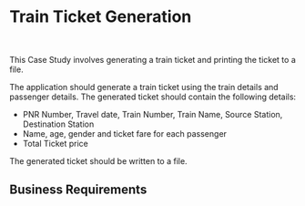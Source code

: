 <h1>Train Ticket Generation</h1> <br> 
<p>This Case Study involves generating a train ticket and printing the ticket to a file.<p> 
<p>The application should generate a train ticket using the train details and passenger details.
   The generated ticket should contain the following details:<p> 
 <ul>
    <li>PNR Number, Travel date, Train Number, Train Name, Source Station, Destination Station</li>
    <li>Name, age, gender and ticket fare for each passenger</li>
    <li>Total Ticket price</li> 
 </ul> 
 <p>The generated ticket should be written to a file.</P>
 <h2>Business Requirements</h2> 
 
  
